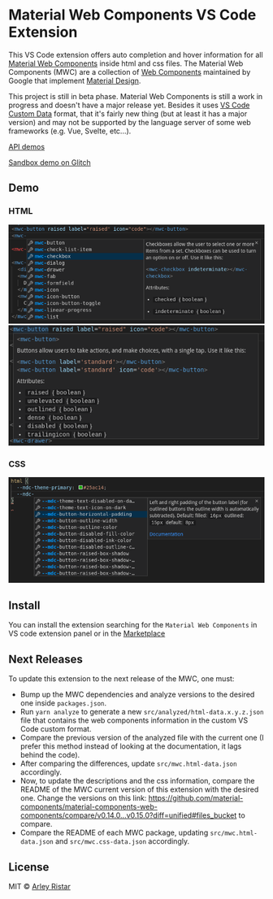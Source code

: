 # Material Web Components VS Code Extension

This VS Code extension offers auto completion and hover information for all [Material Web Components](https://github.com/material-components/material-components-web-components) inside html and css files. The Material Web Components (MWC) are a collection of [Web Components](https://developer.mozilla.org/en-US/docs/Web/Web_Components) maintained by Google that implement [Material Design](https://material.io/design/).

This project is still in beta phase. Material Web Components is still a work in progress and doesn't have a major release yet. Besides it uses [VS Code Custom Data](https://github.com/microsoft/vscode-custom-data) format, that it's fairly new thing (but at least it has a major version) and may not be supported by the language server of some web frameworks (e.g. Vue, Svelte, etc...).

[API demos](https://material-components.github.io/material-components-web-components/demos/index.html)

[Sandbox demo on Glitch](https://mwc-demos.glitch.me/)

## Demo

### HTML

![demo-html](./media/demo-html.png)
![demo-html-2](./media/demo-html-2.png)

### CSS

![demo-css](./media/demo-css.png)

## Install

You can install the extension searching for the `Material Web Components` in VS code extension panel or in the [Marketplace](https://marketplace.visualstudio.com/items?itemName=arleyristar.mwc-vscode)

## Next Releases

To update this extension to the next release of the MWC, one must:

- Bump up the MWC dependencies and analyze versions to the desired one inside `packages.json`.
- Run `yarn analyze` to generate a new `src/analyzed/html-data.x.y.z.json` file that contains the web components information in the custom VS Code custom format.
- Compare the previous version of the analyzed file with the current one (I prefer this method instead of looking at the documentation, it lags behind the code).
- After comparing the differences, update `src/mwc.html-data.json` accordingly.
- Now, to update the descriptions and the css information, compare the README of the MWC current version of this extension with the desired one. Change the versions on this link: https://github.com/material-components/material-components-web-components/compare/v0.14.0...v0.15.0?diff=unified#files_bucket to compare.
- Compare the README of each MWC package, updating `src/mwc.html-data.json` and `src/mwc.css-data.json` accordingly.

## License

MIT © [Arley Ristar](https://github.com/arleyristar)
